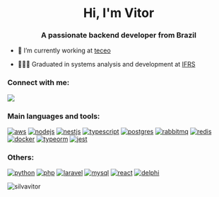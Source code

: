 <h1 align="center">Hi, I'm Vitor</h1>
<h3 align="center">A passionate backend developer from Brazil</h3>

- 🔭 I’m currently working at [teceo](https://www.teceo.co/en/)

- 👨🏻‍🎓 Graduated in systems analysis and development at [IFRS](https://ifrs.edu.br/)

<h3 align="left">Connect with me:</h3>
<p align="left">
<a href="https://linkedin.com/in/vitor-fernando-da-silva" target="blank"><img src="https://img.shields.io/badge/LinkedIn-0077B5?style=for-the-badge&logo=linkedin&logoColor=white" /></a>
</p>

<h3 align="left">Main languages and tools:</h3>
<p align="left"> 
<a href="https://aws.amazon.com" target="_blank" rel="noreferrer"> <img src="https://img.shields.io/badge/Amazon_AWS-FF9900?style=for-the-badge&logo=amazonaws&logoColor=white" alt="aws"/></a> 
<a href="https://nodejs.org/en" target="_blank" rel="noreferrer"> <img src="https://img.shields.io/badge/Node%20js-339933?style=for-the-badge&logo=nodedotjs&logoColor=white" alt="nodejs"/></a> 
<a href="https://nestjs.com/" target="_blank" rel="noreferrer"> <img src="https://img.shields.io/badge/nestjs-E0234E?style=for-the-badge&logo=nestjs&logoColor=white" alt="nestjs"/></a>
<a href="https://www.typescriptlang.org/" target="_blank" rel="noreferrer"> <img src="https://img.shields.io/badge/TypeScript-007ACC?style=for-the-badge&logo=typescript&logoColor=white" alt="typescript"/></a>
<a href="https://www.postgresql.org/" target="_blank" rel="noreferrer"> <img src="https://img.shields.io/badge/PostgreSQL-316192?style=for-the-badge&logo=postgresql&logoColor=white" alt="postgres"/></a>
<a href="https://www.rabbitmq.com/" target="_blank" rel="noreferrer"> <img src="https://img.shields.io/badge/rabbitmq-%23FF6600.svg?&style=for-the-badge&logo=rabbitmq&logoColor=white" alt="rabbitmq"/></a>
<a href="https://redis.io/" target="_blank" rel="noreferrer"> <img src="https://img.shields.io/badge/redis-%23DD0031.svg?&style=for-the-badge&logo=redis&logoColor=white" alt="redis"/></a>
<a href="https://www.docker.com/" target="_blank" rel="noreferrer"> <img src="https://img.shields.io/badge/Docker-2CA5E0?style=for-the-badge&logo=docker&logoColor=white" alt="docker"/></a>
<a href="https://typeorm.io/" target="_blank" rel="noreferrer"> <img src="https://img.shields.io/badge/typeorm-FE0803?style=for-the-badge&logo=typeorm&logoColor=white" alt="typeorm"/></a>
<a href="https://jestjs.io/" target="_blank" rel="noreferrer"> <img src="https://img.shields.io/badge/Jest-C21325?style=for-the-badge&logo=jest&logoColor=white" alt="jest"/></a>
</p>

<h3 align="left">Others:</h3>
<p align="left"> 
<a href="https://www.python.org/" target="_blank" rel="noreferrer"> <img src="https://img.shields.io/badge/Python-FAAB00?style=for-the-badge&logo=python&logoColor=white" alt="python"/></a> 
<a href="https://www.php.net/" target="_blank" rel="noreferrer"> <img src="https://img.shields.io/badge/PHP-777BB4?style=for-the-badge&logo=php&logoColor=white" alt="php"/></a> 
<a href="https://laravel.com/" target="_blank" rel="noreferrer"> <img src="https://img.shields.io/badge/Laravel-FF2D20?style=for-the-badge&logo=laravel&logoColor=white" alt="laravel"/></a> 
<a href="https://www.mysql.com/" target="_blank" rel="noreferrer"> <img src="https://img.shields.io/badge/MySQL-005C84?style=for-the-badge&logo=mysql&logoColor=white" alt="mysql"/></a> 
<a href="https://react.dev/" target="_blank" rel="noreferrer"> <img src="https://img.shields.io/badge/React-20232A?style=for-the-badge&logo=react&logoColor=61DAFB" alt="react"/></a> 
<a href="https://www.embarcadero.com/br/products/delphi" target="_blank" rel="noreferrer"> <img src="https://img.shields.io/badge/Delphi-B22222?style=for-the-badge&logo=delphi&logoColor=white" alt="delphi"/></a> 
</p>

<p><img align="center" src="https://github-readme-stats.vercel.app/api/top-langs?username=silvavitor&show_icons=true&locale=en&layout=compact" alt="silvavitor" /></p>
